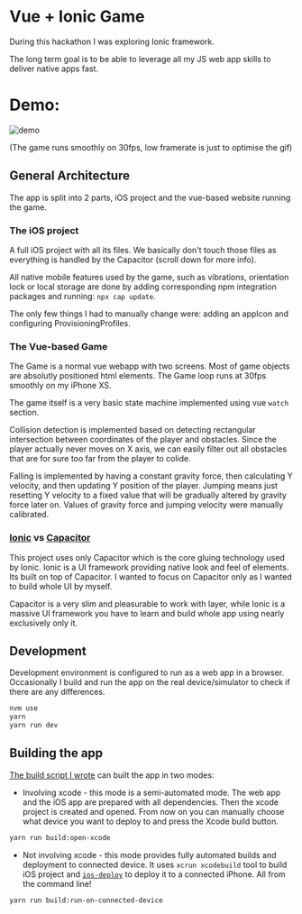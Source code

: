 # Vue + Ionic Game

During this hackathon I was exploring Ionic framework.

The long term goal is to be able to leverage all my JS web app skills to deliver native apps fast.

# Demo:
![demo](./.readmeAssets/gamePlay.gif)

(The game runs smoothly on 30fps, low framerate is just to optimise the gif)


## General Architecture
The app is split into 2 parts, iOS project and the vue-based website running the game.

### The iOS project

A full iOS project with all its files. We basically don't touch those files as everything is handled by the Capacitor (scroll down for more info).

All native mobile features used by the game, such as vibrations, orientation lock or local storage are done by adding corresponding npm integration packages and running: `npx cap update`.

The only few things I had to manually change were: adding an appIcon and configuring ProvisioningProfiles.

### The Vue-based Game
The Game is a normal vue webapp with two screens. Most of game objects are absolutly positioned html elements. The Game loop runs at 30fps smoothly on my iPhone XS.

The game itself is a very basic state machine implemented using vue `watch` section.

Collision detection is implemented based on detecting rectangular intersection between coordinates of the player and obstacles. Since the player actually never moves on X axis, we can easily filter out all obstacles that are for sure too far from the player to colide.

Falling is implemented by having a constant gravity force, then calculating Y velocity, and then updating Y position of the player. Jumping means just resetting Y velocity to a fixed value that will be gradually altered by gravity force later on. Values of gravity force and jumping velocity were manually calibrated.


### [Ionic](https://ionicframework.com/) vs [Capacitor](https://capacitorjs.com/)
This project uses only Capacitor which is the core gluing technology used by Ionic. Ionic is a UI framework providing native look and feel of elements. Its built on top of Capacitor. I wanted to focus on Capacitor only as I wanted to build whole UI by myself.

Capacitor is a very slim and pleasurable to work with layer, while Ionic is a massive UI framework you have to learn and build whole app using nearly exclusively only it.

## Development
Development environment is configured to run as a web app in a browser. Occasionally I build and run the app on the real device/simulator to check if there are any differences.

```bash
nvm use
yarn
yarn run dev
```

## Building the app
[The build script I wrote](./scripts/build.sh) can built the app in two modes:

- Involving xcode - this mode is a semi-automated mode. The web app and the iOS app are prepared with all dependencies. Then the xcode project is created and opened. From now on you can manually choose what device you want to deploy to and press the Xcode build button.
```bash
yarn run build:open-xcode
```

- Not involving xcode - this mode provides fully automated builds and deployment to connected device. It uses `xcrun xcodebuild` tool to build iOS project and [`ios-deploy`](https://github.com/ios-control/ios-deploy) to deploy it to a connected iPhone. All from the command line!
```bash
yarn run build:run-on-connected-device
```
